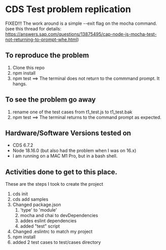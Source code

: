 # CDS Test problem replication

FIXED!!!
The work around is a simple --exit flag on the mocha command.(see this thread for details: https://answers.sap.com/questions/13875495/cap-node-js-mocha-test-not-returning-to-prompt-whe.html) 

## To reproduce the problem
1. Clone this repo
2. npm install
3. npm test
==> The terminal does not return to the commmand prompt.  It hangs.

## To see the problem go away
1. rename one of the test cases from t1_test.js to t1_test.bak
2. npm test
==> The terminal returns to the command prompt as expected.

## Hardware/Software Versions tested on
- CDS 6.7.2
- Node 18.16.0 (but also had the problem when I was on 16.x)
- I am running on a MAC M1 Pro, but in a bash shell.


## Activities done to get to this place.
These are the steps I took to create the project
1. cds init
2. cds add samples
3. Changed package.json 
    1. 'type' to 'module'
    2. mocha and chai to devDependencies
    3. addes eslint dependencies
    3. added "test" script
4. Changed .eslintrc to match my project
5. npm install
6. added 2 test cases to test/cases directory


